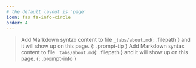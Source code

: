 ```yaml
---
# the default layout is 'page'
icon: fas fa-info-circle
order: 4
---
```


> Add Markdown syntax content to file `_tabs/about.md`{: .filepath } and it will show up on this page.
{: .prompt-tip }
> Add Markdown syntax content to file `_tabs/about.md`{: .filepath } and it will show up on this page.
{: .prompt-info }
